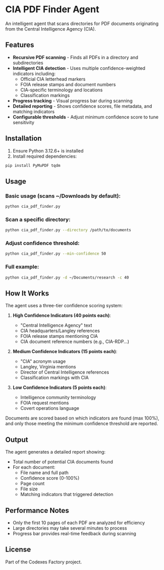 # CIA PDF Finder Agent

An intelligent agent that scans directories for PDF documents originating from the Central Intelligence Agency (CIA).

## Features

- **Recursive PDF scanning** - Finds all PDFs in a directory and subdirectories
- **Intelligent CIA detection** - Uses multiple confidence-weighted indicators including:
  - Official CIA letterhead markers
  - FOIA release stamps and document numbers
  - CIA-specific terminology and locations
  - Classification markings
- **Progress tracking** - Visual progress bar during scanning
- **Detailed reporting** - Shows confidence scores, file metadata, and matching indicators
- **Configurable thresholds** - Adjust minimum confidence score to tune sensitivity

## Installation

1. Ensure Python 3.12.6+ is installed
2. Install required dependencies:

```bash
pip install PyMuPDF tqdm
```

## Usage

### Basic usage (scans ~/Downloads by default):

```bash
python cia_pdf_finder.py
```

### Scan a specific directory:

```bash
python cia_pdf_finder.py --directory /path/to/documents
```

### Adjust confidence threshold:

```bash
python cia_pdf_finder.py --min-confidence 50
```

### Full example:

```bash
python cia_pdf_finder.py -d ~/Documents/research -c 40
```

## How It Works

The agent uses a three-tier confidence scoring system:

1. **High Confidence Indicators (40 points each)**:
   - "Central Intelligence Agency" text
   - CIA headquarters/Langley references
   - FOIA release stamps mentioning CIA
   - CIA document reference numbers (e.g., CIA-RDP...)

2. **Medium Confidence Indicators (15 points each)**:
   - "CIA" acronym usage
   - Langley, Virginia mentions
   - Director of Central Intelligence references
   - Classification markings with CIA

3. **Low Confidence Indicators (5 points each)**:
   - Intelligence community terminology
   - FOIA request mentions
   - Covert operations language

Documents are scored based on which indicators are found (max 100%), and only those meeting the minimum confidence threshold are reported.

## Output

The agent generates a detailed report showing:
- Total number of potential CIA documents found
- For each document:
  - File name and full path
  - Confidence score (0-100%)
  - Page count
  - File size
  - Matching indicators that triggered detection

## Performance Notes

- Only the first 10 pages of each PDF are analyzed for efficiency
- Large directories may take several minutes to process
- Progress bar provides real-time feedback during scanning

## License

Part of the Codexes Factory project.
